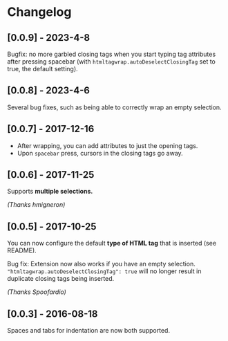 # Changelog
## **[0.0.9]** - 2023-4-8
Bugfix: no more garbled closing tags when you start typing tag attributes after pressing spacebar (with `htmltagwrap.autoDeselectClosingTag` set to true, the default setting).

## **[0.0.8]** - 2023-4-6
Several bug fixes, such as being able to correctly wrap an empty selection.

## **[0.0.7]** - 2017-12-16
* After wrapping, you can add attributes to just the opening tags.
* Upon `spacebar` press, cursors in the closing tags go away.

## **[0.0.6]** - 2017-11-25
Supports **multiple selections.**

*(Thanks hmigneron)*

## **[0.0.5]** - 2017-10-25
You can now configure the default **type of HTML tag** that is inserted (see README).

Bug fix:
Extension now also works if you have an empty selection.
`"htmltagwrap.autoDeselectClosingTag": true` will no longer result in duplicate closing tags being inserted.

*(Thanks Spoofardio)*

## **[0.0.3]** - 2016-08-18
Spaces and tabs for indentation are now both supported.